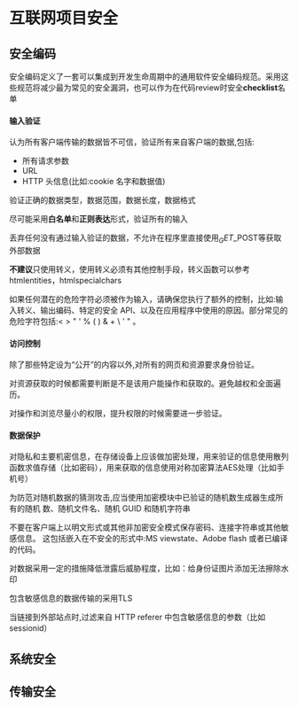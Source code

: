 互联网项目安全
=======================

安全编码
-----------------------
安全编码定义了一套可以集成到开发生命周期中的通用软件安全编码规范。采用这些规范将减少最为常见的安全漏洞，也可以作为在代码review时安全**checklist**名单

#### 输入验证
认为所有客户端传输的数据皆不可信，验证所有来自客户端的数据,包括:
* 所有请求参数
* URL
* HTTP 头信息(比如:cookie 名字和数据值)

验证正确的数据类型，数据范围，数据长度，数据格式

尽可能采用**白名单**和**正则表达**形式，验证所有的输入

丢弃任何没有通过输入验证的数据，不允许在程序里直接使用$_GET$_POST等获取外部数据

**不建议**只使用转义，使用转义必须有其他控制手段，转义函数可以参考htmlentities，htmlspecialchars

如果任何潜在的危险字符必须被作为输入，请确保您执行了额外的控制，比如:输入转义、输出编码、特定的安全 API、以及在应用程序中使用的原因。部分常见的危险字符包括:< > " ' % ( ) & + \ \' \" 。

#### 访问控制
除了那些特定设为“公开”的内容以外,对所有的网页和资源要求身份验证。

对资源获取的时候都需要判断是不是该用户能操作和获取的。避免越权和全面遍历。

对操作和浏览尽量小的权限，提升权限的时候需要进一步验证。

#### 数据保护
对隐私和主要机密信息，在存储设备上应该做加密处理，用来验证的信息使用散列函数求值存储（比如密码），用来获取的信息使用对称加密算法AES处理（比如手机号）

为防范对随机数据的猜测攻击,应当使用加密模块中已验证的随机数生成器生成所有的随机 数、随机文件名、随机 GUID 和随机字符串

不要在客户端上以明文形式或其他非加密安全模式保存密码、连接字符串或其他敏感信息。 这包括嵌入在不安全的形式中:MS viewstate、Adobe flash 或者已编译的代码。

对数据采用一定的措施降低泄露后威胁程度，比如：给身份证图片添加无法擦除水印

包含敏感信息的数据传输的采用TLS

当链接到外部站点时,过滤来自 HTTP referer 中包含敏感信息的参数（比如sessionid）


系统安全
------------------------

传输安全
------------------------
